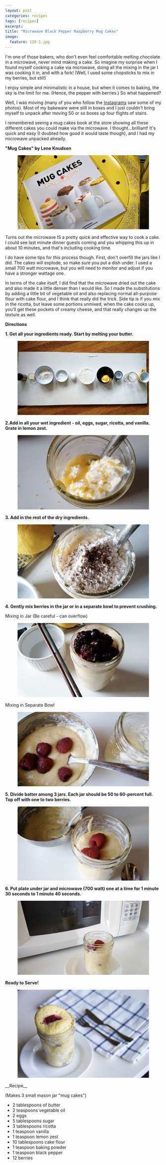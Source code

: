 ```yaml
---
layout: post
categories: recipes
tags: [recipes]
excerpt: 
title: "Microwave Black Pepper Raspberry Mug Cakes"
image:
  feature: 129-1.jpg
---
```


I'm one of those bakers, who don't even feel comfortable melting chocolate in a microwave, never mind making a cake. So imagine my surprise when I found myself cooking a cake via microwave, doing all the mixing in the jar I was cooking it in, and with a fork! (Well, I used some chopsticks to mix in my berries, but stil!)

I enjoy simple and minimalistic in a house, but when it comes to baking, the sky is the limit for me. (Hence, the pepper with berries.) So what happened?

Well, I was moving (many of you who follow the [Instagrams](https://instagram.com/eastmeetskitchen/) saw some of my photos).  Most of my bakeware were still in boxes and I just couldn't bring myself to unpack after moving 50 or so boxes up four flights of stairs.

I remembered seeing a mug cakes book at the store showing all these different cakes you could make via the microwave. I thought...brilliant!  It's quick and easy (I doubted how good it would taste though), and I had my microwave unpacked already.

__"Mug Cakes" by Lene Knudsen__

<figure> <img src='/images/129-2.jpg'> </figure>

Turns out the microwave IS a pretty quick and effective way to cook a cake.  I could see last minute dinner guests coming and you whipping this up in about 10 minutes, and that's including cooking time.

I do have some tips for this process though.  First, don't overfill the jars like I did.  The cakes will explode, so make sure you put a dish under.  I used a small 700 watt microwave, but you will need to monitor and adjust if you have a stronger wattage one.

In terms of the cake itself, I did find that the microwave dried out the cake and also made it a little denser than I would like.  So I made the substitutions by adding a little bit of vegetable oil and also replacing normal all-purpose flour with cake flour, and I think that really did the trick.  Side tip is if you mix in the ricotta, but leave some portions unmixed, when the cake cooks up, you'll get these pockets of creamy cheese, and that really changes up the texture as well.

__Directions__

__1. Get all your ingredients ready. Start by melting your butter.__

<figure> <img src='/images/129-3.jpg'> </figure>

__2.Add in all your wet ingredient - oil, eggs, sugar, ricotta, and vanilla. Grate in lemon zest.__  

<figure> <img src='/images/129-4.jpg'> </figure>

__3. Add in the rest of the dry ingredients.__  

<figure> <img src='/images/129-5.jpg'> </figure>

__4. Gently mix berries in the jar or in a separate bowl to prevent crushing.__

Mixing in Jar (Be careful - can overflow)

<figure> <img src='/images/129-6.jpg'> </figure>

Mixing in Separate Bowl

<figure> <img src='/images/129-7.jpg'> </figure>

__5. Divide batter among 3 jars.  Each jar should be 50 to 60-percent full. Top off with one to two berries.__  

<figure> <img src='/images/129-8.jpg'> </figure>

__6. Put plate under jar and microwave (700 watt) one at a time for 1 minute 30 seconds to 1 minute 40 seconds.__

<figure> <img src='/images/129-9.jpg'> </figure>

__Ready to Serve!__

<figure> <img src='/images/129-10.jpg'> </figure>

<section class='recipe'>
__Recipe__

(Makes 3 small mason jar "mug cakes")

- 2 tablespoons of butter 
- 2 teaspoons vegetable oil 
- 2 eggs
- 5 tablespoons sugar
- 3 tablespoons ricotta
- 1 teaspoon vanilla
- 1 teaspoon lemon zest
- 10 tablespoons cake flour
- 1 teaspoon baking powder
- 1 teaspoon black pepper
- 12 berries</section>
